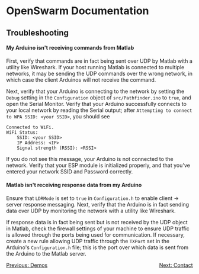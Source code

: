 # OpenSwarm Documentation

## Troubleshooting

#### My Arduino isn't receiving commands from Matlab

First, verify that commands are in fact being sent over UDP by Matlab with a utility like Wireshark. If your host running Matlab is connected to multiple networks, it may be sending the UDP commands over the wrong network, in which case the client Arduinos will not receive the command.

Next, verify that your Arduino is connecting to the network by setting the `Debug` setting in the `Configuration` object of `src/Pathfinder.ino` to `true`, and open the Serial Monitor. Verify that your Arduino successfully connects to your local network by reading the Serial output; after `Attempting to connect to WPA SSID: <your SSID>`, you should see

```
Connected to WiFi.
WiFi Status:
	SSID: <your SSID>
	IP Address: <IP>
	Signal strength (RSSI): <RSSI>
```

If you do not see this message, your Arduino is not connected to the network. Verify that your ESP module is initialized properly, and that you've entered your network SSID and Password correctly.

#### Matlab isn't receiving response data from my Arduino

Ensure that `LDRMode` is set to `true` in `Configuration.h` to enable client -> server response messaging. Next, verify that the Arduino is in fact sending data over UDP by monitoring the network with a utility like Wireshark.

If response data is in fact being sent but is not received by the UDP object in Matlab, check the firewall settings of your machine to ensure UDP traffic is allowed through the ports being used for communication. If necessary, create a new rule allowing UDP traffic through the `TXPort` set in the Arduino's `Configuration.h` file; this is the port over which data is sent from the Arduino to the Matlab server.

<p style="text-align:left;">
    <a href=05-Demos.md>Previous: Demos</a>
    <span style="float:right;">
       <a href=A2-Contact.md>Next: Contact</a>
    </span>
</p>
